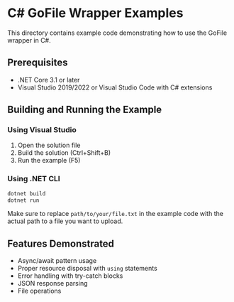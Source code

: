 # C# GoFile Wrapper Examples

This directory contains example code demonstrating how to use the GoFile wrapper in C#.

## Prerequisites

- .NET Core 3.1 or later
- Visual Studio 2019/2022 or Visual Studio Code with C# extensions

## Building and Running the Example

### Using Visual Studio

1. Open the solution file
2. Build the solution (Ctrl+Shift+B)
3. Run the example (F5)

### Using .NET CLI

```bash
dotnet build
dotnet run
```

Make sure to replace `path/to/your/file.txt` in the example code with the actual path to a file you want to upload.

## Features Demonstrated

- Async/await pattern usage
- Proper resource disposal with `using` statements
- Error handling with try-catch blocks
- JSON response parsing
- File operations 